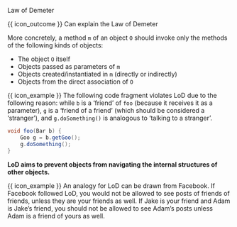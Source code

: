 <span id="title">Law of Demeter</span>

<span id="prereqs"></span>

<span id="outcomes">{{ icon_outcome }} Can explain the Law of Demeter</span>

<div id="body">

<box type="definition" seamless>

<include src="../../common/definitions.md#def-law-of-demeter" />

</box>

More concretely, a method `m` of an object `O` should invoke only the methods of the following kinds of objects:

* The object `O` itself
* Objects passed as parameters of `m`
* Objects created/instantiated in `m` (directly or indirectly)
* Objects from the <tooltip content="objects that are held by instance variables of">direct association of</tooltip> `O`

<box>

{{ icon_example }} The following code fragment violates LoD due to the following reason: while `b` is a ‘friend’ of `foo` (because it receives it as a parameter), `g` is a ‘friend of a friend’ (which should be considered a ‘stranger’), and `g.doSomething()` is analogous to ‘talking to a stranger’.

```java
void foo(Bar b) {
    Goo g = b.getGoo();
    g.doSomething();
}
```

</box>

**LoD aims to prevent objects from navigating the internal structures of other objects.**
 
<box>

{{ icon_example }} An analogy for LoD can be drawn from Facebook. If Facebook followed LoD, you would not be allowed to see posts of friends of friends, unless they are your friends as well. If Jake is your friend and Adam is Jake’s friend, you should not be allowed to see Adam’s posts unless Adam is a friend of yours as well.

</box>

</div>

<div id="extras">
  <include src="exercises.md" />
</div>